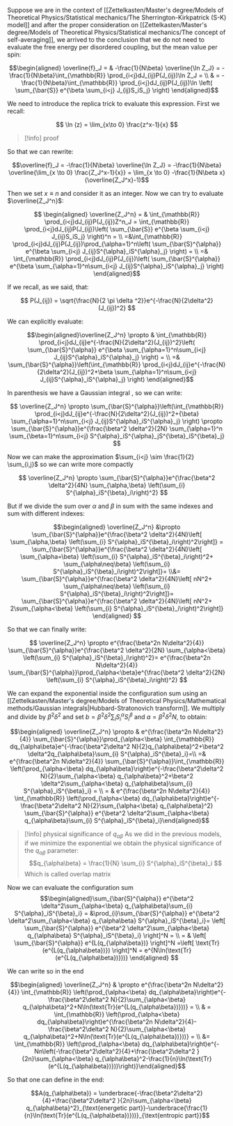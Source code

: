 Suppose we are in the context of [[Zettelkasten/Master's degree/Models of Theoretical Physics/Statistical mechanics/The Sherrington-Kirkpatrick (S-K) model]] and after the proper consideration on [[Zettelkasten/Master's degree/Models of Theoretical Physics/Statistical mechanics/The concept of self-averaging]], we arrived to the conclusion that we do not need to evaluate the free energy per disordered coupling, but the mean value per spin:

$$\begin{aligned} \overline{f}_J = & -\frac{1}{N\beta} \overline{\ln Z_J} =  -\frac{1}{N\beta}\int_{\mathbb{R}} \prod_{i<j}dJ_{ij}P(J_{ij})\ln Z_J = \\ & = -\frac{1}{N\beta}\int_{\mathbb{R}} \prod_{i<j}dJ_{ij}P(J_{ij})\ln \left( \sum_{\bar{S}} e^{\beta \sum_{i<j} J_{ij}S_iS_j} \right) \end{aligned}$$

We need to introduce the replica trick to evaluate this expression.
First we recall:

$$ \ln (z) = \lim_{x\to 0} \frac{z^x-1}{x} $$

>[!info] proof

So that we can rewrite:

$$\overline{f}_J = -\frac{1}{N\beta} \overline{\ln Z_J} = -\frac{1}{N\beta} \overline{\lim_{x \to 0} \frac{Z_J^x-1}{x}} = \lim_{x \to 0} -\frac{1}{N\beta x} (\overline{Z_J^x}-1)$$

Then we set $x \equiv n$ and consider it as an integer.
Now we can try to evaluate $\overline{Z_J^n}$:

$$ \begin{aligned} \overline{Z_J^n} = & \int_{\mathbb{R}} \prod_{i<j}dJ_{ij}P(J_{ij})Z^n_J = \int_{\mathbb{R}} \prod_{i<j}dJ_{ij}P(J_{ij})\left( \sum_{\bar{S}} e^{\beta \sum_{i<j} J_{ij}S_iS_j} \right)^n = \\ =&\int_{\mathbb{R}} \prod_{i<j}dJ_{ij}P(J_{ij})\prod_{\alpha=1}^n\left( \sum_{\bar{S}^{\alpha}} e^{\beta \sum_{i<j} J_{ij}S^{\alpha}_iS^{\alpha}_j} \right) = \\ =& \int_{\mathbb{R}} \prod_{i<j}dJ_{ij}P(J_{ij})\left( \sum_{\bar{S}^{\alpha}} e^{\beta \sum_{\alpha=1}^n\sum_{i<j} J_{ij}S^{\alpha}_iS^{\alpha}_j} \right) \end{aligned}$$

If we recall, as we said, that:

$$ P(J_{ij}) = \sqrt{\frac{N}{2 \pi \delta ^2}}e^{-\frac{N}{2\delta^2}(J_{ij})^2} $$

We can explicitly evaluate:

$$\begin{aligned}\overline{Z_J^n} \propto & \int_{\mathbb{R}} \prod_{i<j}dJ_{ij}e^{-\frac{N}{2\delta^2}(J_{ij})^2}\left( \sum_{\bar{S}^{\alpha}} e^{\beta \sum_{\alpha=1}^n\sum_{i<j} J_{ij}S^{\alpha}_iS^{\alpha}_j} \right) = \\ =& \sum_{\bar{S}^{\alpha}}\left(\int_{\mathbb{R}} \prod_{i<j}dJ_{ij}e^{-\frac{N}{2\delta^2}(J_{ij})^2+\beta \sum_{\alpha=1}^n\sum_{i<j} J_{ij}S^{\alpha}_iS^{\alpha}_j} \right) \end{aligned}$$

In parenthesis we have a Gaussian integral , so we can write:

$$ \overline{Z_J^n} \propto  \sum_{\bar{S}^{\alpha}}\left(\int_{\mathbb{R}} \prod_{i<j}dJ_{ij}e^{-\frac{N}{2\delta^2}(J_{ij})^2+{\beta} \sum_{\alpha=1}^n\sum_{i<j} J_{ij}S^{\alpha}_iS^{\alpha}_j} \right) \propto  \sum_{\bar{S}^{\alpha}}e^{\frac{\beta^2 \delta^2}{2N} \sum_{\alpha=1}^n \sum_{\beta=1}^n\sum_{i<j} S^{\alpha}_iS^{\alpha}_jS^{\beta}_iS^{\beta}_j} $$

Now we can make the approximation $\sum_{i<j} \sim \frac{1}{2} \sum_{i,j}$ so we can write more compactly

$$ \overline{Z_J^n}  \propto  \sum_{\bar{S}^{\alpha}}e^{\frac{\beta^2 \delta^2}{4N} \sum_{\alpha,\beta} \left(\sum_{i} S^{\alpha}_iS^{\beta}_i\right)^2} $$

But if we divide the sum over $\alpha$ and $\beta$ in sum with the same indexes and sum with different indexes:

$$\begin{aligned} \overline{Z_J^n}  &\propto  \sum_{\bar{S}^{\alpha}}e^{\frac{\beta^2 \delta^2}{4N}\left[ \sum_{\alpha,\beta} \left(\sum_{i} S^{\alpha}_iS^{\beta}_i\right)^2\right]} = \sum_{\bar{S}^{\alpha}}e^{\frac{\beta^2 \delta^2}{4N}\left[ \sum_{\alpha=\beta} \left(\sum_{i} S^{\alpha}_iS^{\beta}_i\right)^2+ \sum_{\alpha\neq\beta} \left(\sum_{i} S^{\alpha}_iS^{\beta}_i\right)^2\right]}= \\&= \sum_{\bar{S}^{\alpha}}e^{\frac{\beta^2 \delta^2}{4N}\left[ nN^2+ \sum_{\alpha\neq\beta} \left(\sum_{i} S^{\alpha}_iS^{\beta}_i\right)^2\right]}= \sum_{\bar{S}^{\alpha}}e^{\frac{\beta^2 \delta^2}{4N}\left[ nN^2+ 2\sum_{\alpha<\beta} \left(\sum_{i} S^{\alpha}_iS^{\beta}_i\right)^2\right]} \end{aligned} $$

So that we can finally write:

$$ \overline{Z_J^n} \propto e^{\frac{\beta^2n N\delta^2}{4}} \sum_{\bar{S}^{\alpha}}e^{\frac{\beta^2 \delta^2}{2N} \sum_{\alpha<\beta} \left(\sum_{i} S^{\alpha}_iS^{\beta}_i\right)^2}= e^{\frac{\beta^2n N\delta^2}{4}} \sum_{\bar{S}^{\alpha}}\prod_{\alpha<\beta}e^{\frac{\beta^2 \delta^2}{2N}  \left(\sum_{i} S^{\alpha}_iS^{\beta}_i\right)^2} $$

We can expand the exponential inside the configuration sum using an [[Zettelkasten/Master's degree/Models of Theoretical Physics/Mathematical methods/Gaussian integrals|Hubbard-Stratonovich transform]]. We multiply and divide by $\beta^2\delta^2$ and set $b=\beta^2 \delta^2\sum_{i} S^{\alpha}_iS^{\beta}_i$ and $a=\beta^2\delta^2 N$, to obtain:

$$\begin{aligned} \overline{Z_J^n} \propto &  e^{\frac{\beta^2n N\delta^2}{4}} \sum_{\bar{S}^{\alpha}}\prod_{\alpha<\beta} \int_{\mathbb{R}} dq_{\alpha\beta}e^{-\frac{\beta^2\delta^2 N}{2}q_{\alpha\beta}^2+\beta^2 \delta^2q_{\alpha\beta}\sum_{i} S^{\alpha}_iS^{\beta}_i}=\\ =&   e^{\frac{\beta^2n N\delta^2}{4}} \sum_{\bar{S}^{\alpha}}\int_{\mathbb{R}} \left(\prod_{\alpha<\beta} dq_{\alpha\beta}\right)e^{-\frac{\beta^2\delta^2 N}{2}\sum_{\alpha<\beta} q_{\alpha\beta}^2+\beta^2 \delta^2\sum_{\alpha<\beta} q_{\alpha\beta}\sum_{i} S^{\alpha}_iS^{\beta}_i} = \\ = & e^{\frac{\beta^2n N\delta^2}{4}}  \int_{\mathbb{R}} \left(\prod_{\alpha<\beta} dq_{\alpha\beta}\right)e^{-\frac{\beta^2\delta^2 N}{2}\sum_{\alpha<\beta} q_{\alpha\beta}^2} \sum_{\bar{S}^{\alpha}} e^{\beta^2 \delta^2\sum_{\alpha<\beta} q_{\alpha\beta}\sum_{i} S^{\alpha}_iS^{\beta}_i}\end{aligned}$$

>[!info] physical significance of $q_{\alpha\beta}$
As we did in the previous models, if we minimize the exponential we obtain the physical significance of the $q_{\alpha\beta}$ parameter:
$$q_{\alpha\beta} = \frac{1}{N} \sum_{i} S^{\alpha}_iS^{\beta}_i $$
Which is called overlap matrix

Now we can evaluate the configuration sum
$$\begin{aligned}\sum_{\bar{S}^{\alpha}} e^{\beta^2 \delta^2\sum_{\alpha<\beta} q_{\alpha\beta}\sum_{i} S^{\alpha}_iS^{\beta}_i} = &\prod_{i}\sum_{\bar{S}^{\alpha}} e^{\beta^2 \delta^2\sum_{\alpha<\beta} q_{\alpha\beta} S^{\alpha}_iS^{\beta}_i}= \left[ \sum_{\bar{S}^{\alpha}} e^{\beta^2 \delta^2\sum_{\alpha<\beta} q_{\alpha\beta} S^{\alpha}_iS^{\beta}_i} \right]^N = \\ = & \left[ \sum_{\bar{S}^{\alpha}} e^{L(q_{\alpha\beta})} \right]^N =\left[ \text{Tr}(e^{L(q_{\alpha\beta})}) \right]^N = e^{N\ln(\text{Tr}(e^{L(q_{\alpha\beta})}))} \end{aligned} $$

We can write so in the end

$$\begin{aligned} \overline{Z_J^n} & \propto  e^{\frac{\beta^2n N\delta^2}{4}}  \int_{\mathbb{R}} \left(\prod_{\alpha<\beta} dq_{\alpha\beta}\right)e^{-\frac{\beta^2\delta^2 N}{2}\sum_{\alpha<\beta} q_{\alpha\beta}^2+N\ln(\text{Tr}(e^{L(q_{\alpha\beta})}))} = \\ & = \int_{\mathbb{R}} \left(\prod_{\alpha<\beta} dq_{\alpha\beta}\right)e^{\frac{\beta^2n N\delta^2}{4}-\frac{\beta^2\delta^2 N}{2}\sum_{\alpha<\beta} q_{\alpha\beta}^2+N\ln(\text{Tr}(e^{L(q_{\alpha\beta})}))} = \\ &= \int_{\mathbb{R}} \left(\prod_{\alpha<\beta} dq_{\alpha\beta}\right)e^{-Nn\left(-\frac{\beta^2\delta^2}{4}+\frac{\beta^2\delta^2 }{2n}\sum_{\alpha<\beta} q_{\alpha\beta}^2-\frac{1}{n}\ln(\text{Tr}(e^{L(q_{\alpha\beta})}))\right)}\end{aligned}$$

So that one can define in the end:

$$A(q_{\alpha\beta}) = \underbrace{-\frac{\beta^2\delta^2}{4}+\frac{\beta^2\delta^2 }{2n}\sum_{\alpha<\beta} q_{\alpha\beta}^2}_{\text{energetic part}}-\underbrace{\frac{1}{n}\ln(\text{Tr}(e^{L(q_{\alpha\beta})}))}_{\text{entropic part}}$$
